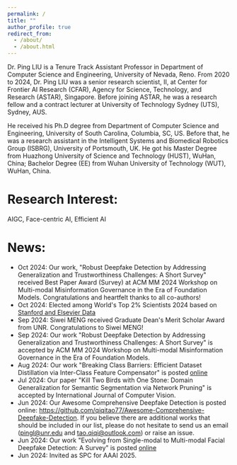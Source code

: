```yaml
---
permalink: /
title: ""
author_profile: true
redirect_from: 
  - /about/
  - /about.html
---
```


Dr. Ping LIU is a Tenure Track Assistant Professor in Department of Computer Science and Engineering, University of Nevada, Reno. From 2020 to 2024, Dr. Ping LIU was a senior research scientist, II, at Center for Frontier AI Research (CFAR), Agency for Science, Technology, and Research (ASTAR), Singapore. Before joining ASTAR, he was a research fellow and a contract lecturer at University of Technology Sydney (UTS), Sydney, AUS.  

He received his Ph.D degree from  Department of Computer Science and Engineering, University of South Carolina, Columbia, SC, US.  Before that, he was a research assistant in the Intelligent Systems and Biomedical Robotics Group (ISBRG), University of Portsmouth, UK.  He got his Master Degree from Huazhong University of Science and Technology (HUST), WuHan, China;  Bachelor Degree (EE) from Wuhan University of Technology (WUT), WuHan, China.


Research Interest:
======
AIGC, Face-centric AI, Efficient AI
 
News:
======
* Oct 2024: Our work, "Robust Deepfake Detection by Addressing Generalization and Trustworthiness Challenges: A Short Survey" received Best Paper Award (Survey) at ACM MM 2024 Workshop on Multi-modal Misinformation Governance in the Era of Foundation Models. Congratulations and heartfelt thanks to all co-authors!
* Oct 2024: Elected among World's Top 2% Scientists 2024 based on [Stanford and Elsevier Data](https://topresearcherslist.com/Home/Search?AuthFull=liu%2C+ping)
* Sep 2024: Siwei MENG received Graduate Dean's Merit Scholar Award from UNR. Congratulations to Siwei MENG!
* Sep 2024: Our work "Robust Deepfake Detection by Addressing Generalization and Trustworthiness Challenges: A Short Survey" is accepted by ACM MM 2024 Workshop on Multi-modal Misinformation Governance in the Era of Foundation Models.
* Aug 2024: Our work "Breaking Class Barriers: Efficient Dataset Distillation via Inter-Class Feature Compensator" is posted [online](https://arxiv.org/pdf/2408.06927)
* Jul 2024: Our paper "Kill Two Birds with One Stone: Domain Generalization for Semantic Segmentation via Network Pruning" is accepted by International Journal of Computer Vision.
* Jun 2024: Our Awesome Comprehensive Deepfake Detection is posted online: https://github.com/qiqitao77/Awesome-Comprehensive-Deepfake-Detection. If you believe there are additional works that should be included in our list, please do not hesitate to send us an email (pingl@unr.edu and tao.qiqi@outlook.com) or raise an issue. 
* Jun 2024: Our work "Evolving from Single-modal to Multi-modal Facial Deepfake Detection: A Survey" is posted [online](https://arxiv.org/abs/2406.06965)
* Jun 2024: Invited as SPC for AAAI 2025.

<div id="clustrmaps-widget">
<script type="text/javascript" id="clustrmaps" src="//clustrmaps.com/map_v2.js?d=oXRv4M63JdtwBIkQ5oKu8c-q64iduHv6EuXiZlADu50&cl=ffffff&w=a"></script>
</div>
